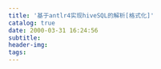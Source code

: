 ```yaml
---
title: '基于antlr4实现hiveSQL的解析[格式化]'
catalog: true
date: 2000-03-31 16:24:56
subtitle:
header-img:
tags:
---
```

